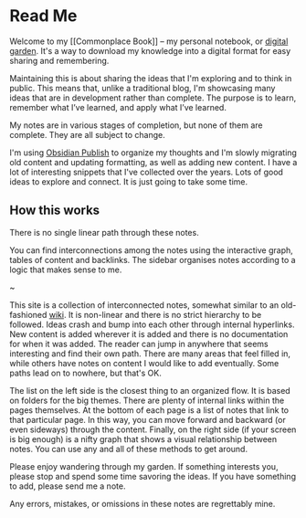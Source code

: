 # Read Me

Welcome to my [[Commonplace Book]] – my personal notebook, or [digital garden](https://maggieappleton.com/garden-history). It's a way to download my knowledge into a digital format for easy sharing and remembering.

Maintaining this is about sharing the ideas that I'm exploring and to think in public. This means that, unlike a traditional blog, I'm showcasing many ideas that are in development rather than complete. The purpose is to learn, remember what I’ve learned, and apply what I’ve learned.

My notes are in various stages of completion, but none of them are complete. They are all subject to change. 

I'm using [Obsidian Publish](https://obsidian.md/publish) to organize my thoughts and I'm slowly migrating old content and updating formatting, as well as adding new content. I have a lot of interesting snippets that I've collected over the years. Lots of good ideas to explore and connect. It is just going to take some time.


## How this works

There is no single linear path through these notes.

You can find interconnections among the notes using the interactive graph, tables of content and backlinks. The sidebar organises notes according to a logic that makes sense to me.

~

This site is a collection of interconnected notes, somewhat similar to an old-fashioned [wiki](https://en.wikipedia.org/wiki/Wiki). It is non-linear and there is no strict hierarchy to be followed. Ideas crash and bump into each other through internal hyperlinks. New content is added wherever it is added and there is no documentation for when it was added. The reader can jump in anywhere that seems interesting and find their own path. There are many areas that feel filled in, while others have notes on content I would like to add eventually. Some paths lead on to nowhere, but that's OK.

The list on the left side is the closest thing to an organized flow. It is based on folders for the big themes. There are plenty of internal links within the pages themselves. At the bottom of each page is a list of notes that link to that particular page. In this way, you can move forward and backward (or even sideways) through the content. Finally, on the right side (if your screen is big enough) is a nifty graph that shows a visual relationship between notes. You can use any and all of these methods to get around.

Please enjoy wandering through my garden. If something interests you, please stop and spend some time savoring the ideas. If you have something to add, please send me a note.

Any errors, mistakes, or omissions in these notes are regrettably mine.
